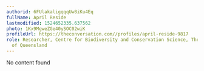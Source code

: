 ```yaml
---
authorid: 6FUlakaligqqqUw8iKu4Eq
fullName: April Reside
lastmodified: 1524652335.637562
photo: 1Kx9MgweZGe40ySOC02wiK
profileUrl: https://theconversation.com//profiles/april-reside-9817
role: Researcher, Centre for Biodiversity and Conservation Science, The University
  of Queensland
---
```

No content found